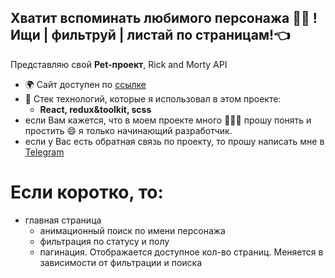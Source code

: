 ## Хватит вспоминать любимого персонажа 🏊‍♂️ ! Ищи | фильтруй | листай по страницам!👈

Представляю свой **Pet-проект**, Rick and Morty API

-   🌍 Сайт доступен по [ссылке](https://sergey-kozlov-developer-rickandmorty-8a01.twc1.net/)
-   🚀 Стек технологий, которые я использовал в этом проекте:
    -   **React, redux&toolkit, scss**
-   если Вам кажется, что в моем проекте много 🩼🩼🩼 прошу понять и простить 😄 я только начинающий разработчик.
-   если у Вас есть обратная связь по проекту, то прошу написать мне в [Telegram](https://t.me/vmfsergeikozlov)

# Если коротко, то:

-   главная страница
    -   анимационный поиск по имени персонажа
    -   фильтрация по статусу и полу
    -   пагинация. Отображается доступное кол-во страниц. Меняется в зависимости от фильтрации и поиска
